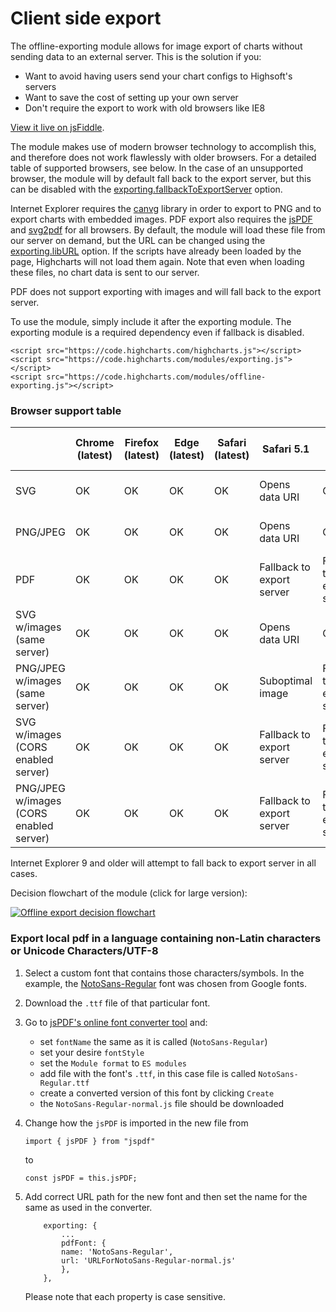 Client side export
===

The offline-exporting module allows for image export of charts without sending data to an external server. This is the solution if you:

*   Want to avoid having users send your chart configs to Highsoft's servers
*   Want to save the cost of setting up your own server
*   Don't require the export to work with old browsers like IE8

[View it live on jsFiddle](https://jsfiddle.net/gh/get/library/pure/highcharts/highcharts/tree/master/samples/highcharts/exporting/offline-download-demo/).

The module makes use of modern browser technology to accomplish this, and therefore does not work flawlessly with older browsers. For a detailed table of supported browsers, see below. In the case of an unsupported browser, the module will by default fall back to the export server, but this can be disabled with the [exporting.fallbackToExportServer](https://api.highcharts.com/highcharts/exporting.fallbackToExportServer) option.

Internet Explorer requires the [canvg](https://code.google.com/p/canvg/) library in order to export to PNG and to export charts with embedded images. PDF export also requires the [jsPDF](https://github.com/yWorks/jsPDF) and [svg2pdf](https://github.com/yWorks/svg2pdf.js) for all browsers. By default, the module will load these file from our server on demand, but the URL can be changed using the [exporting.libURL](https://api.highcharts.com/highcharts/exporting.libURL) option. If the scripts have already been loaded by the page, Highcharts will not load them again. Note that even when loading these files, no chart data is sent to our server.

PDF does not support exporting with images and will fall back to the export server.

To use the module, simply include it after the exporting module. The exporting module is a required dependency even if fallback is disabled.


    <script src="https://code.highcharts.com/highcharts.js"></script>
    <script src="https://code.highcharts.com/modules/exporting.js"></script>
    <script src="https://code.highcharts.com/modules/offline-exporting.js"></script>

### Browser support table

|                                         | Chrome (latest) | Firefox (latest) | Edge (latest) | Safari (latest) | Safari 5.1                | IE 10-11                  | Android (latest) | Android (4.0)             | Chrome for Android | Safari for iOS     | Chrome for iOS            |
|-----------------------------------------|-----------------|------------------|---------------|-----------------|---------------------------|---------------------------|------------------|---------------------------|--------------------|--------------------|---------------------------|
| SVG                                     | OK              | OK               | OK            | OK              | Opens data URI            | OK                        | OK               | Opens data URI            | OK                 | OK                 | OK                        |
| PNG/JPEG                                | OK              | OK               | OK            | OK              | Opens data URI            | OK                        | OK               | Opens data URI            | OK                 | OK                 | OK                        |
| PDF                                     | OK              | OK               | OK            | OK              | Fallback to export server | Fallback to export server | OK               | Fallback to export server | OK                 | OK                 | OK                        |
| SVG w/images (same server)              | OK              | OK               | OK            | OK              | Opens data URI            | OK                        | OK               | Opens data URI            | OK                 | OK                 | OK                        |
| PNG/JPEG w/images (same server)         | OK              | OK               | OK            | OK              | Suboptimal image          | Fallback to export server | OK               | Opens data URI            | OK                 | OK                 | OK                        |
| SVG w/images (CORS enabled server)      | OK              | OK               | OK            | OK              | Fallback to export server | Fallback to export server | OK               | Fallback to export server | OK                 | OK                 | OK                        |
| PNG/JPEG w/images (CORS enabled server) | OK              | OK               | OK            | OK              | Fallback to export server | Fallback to export server | OK               | Fallback to export server | OK                 | OK                 | OK                        |

Internet Explorer 9 and older will attempt to fall back to export server in all cases.

Decision flowchart of the module (click for large version):

[![Offline export decision flowchart](https://assets.highcharts.com/images/client-side-export-flow.svg)](https://assets.highcharts.com/images/client-side-export-flow.svg)


### Export local pdf in a language containing non-Latin characters or Unicode Characters/UTF-8


1. Select a custom font that contains those characters/symbols. In the example, the [NotoSans-Regular](https://fonts.google.com/noto/specimen/Noto+Sans) font was chosen from Google fonts.
2. Download the `.ttf` file of that particular font.
3. Go to [jsPDF's online font converter tool](https://rawgit.com/MrRio/jsPDF/master/fontconverter/fontconverter.html) and:
    - set `fontName` the same as it is called (`NotoSans-Regular`)
    - set your desire `fontStyle`
    - set the `Module format` to `ES modules`
    - add file with the font's `.ttf`, in this case file is called `NotoSans-Regular.ttf`
    - create a converted version of this font by clicking `Create`
    - the `NotoSans-Regular-normal.js` file should be downloaded
4. Change how the `jsPDF` is imported in the new file from
    ```
    import { jsPDF } from "jspdf"
    ```
    to
    ```
    const jsPDF = this.jsPDF;
    ```
5. Add correct URL path for the new font and then set the name for the same as used in the converter.

    ```
        exporting: {
            ...
            pdfFont: {
            name: 'NotoSans-Regular',
            url: 'URLForNotoSans-Regular-normal.js'
            },
        },
    ```
    Please note that each property is case sensitive.